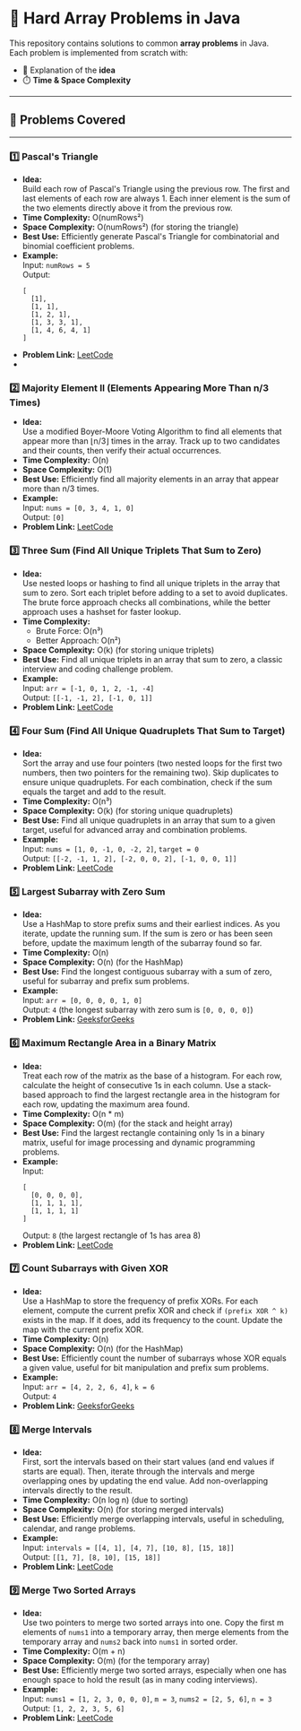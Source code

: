 # 🔢 Hard Array Problems in Java

This repository contains solutions to common **array problems** in Java.  
Each problem is implemented from scratch with:
- 📘 Explanation of the **idea**
- ⏱️ **Time & Space Complexity**

---

## 📂 Problems Covered

---
### 1️⃣ Pascal's Triangle

- **Idea:**  
  Build each row of Pascal's Triangle using the previous row. The first and last elements of each row are always 1. Each inner element is the sum of the two elements directly above it from the previous row.
- **Time Complexity:** O(numRows²)
- **Space Complexity:** O(numRows²) (for storing the triangle)
- **Best Use:** Efficiently generate Pascal's Triangle for combinatorial and binomial coefficient problems.
- **Example:**  
  Input: `numRows = 5`  
  Output:  
  ```
  [
    [1],
    [1, 1],
    [1, 2, 1],
    [1, 3, 3, 1],
    [1, 4, 6, 4, 1]
  ]
  ```
- **Problem Link:** [LeetCode](https://leetcode.com/problems/pascals-triangle/)
-
### 2️⃣ Majority Element II (Elements Appearing More Than n/3 Times)

- **Idea:**  
  Use a modified Boyer-Moore Voting Algorithm to find all elements that appear more than ⌊n/3⌋ times in the array. Track up to two candidates and their counts, then verify their actual occurrences.
- **Time Complexity:** O(n)
- **Space Complexity:** O(1)
- **Best Use:** Efficiently find all majority elements in an array that appear more than n/3 times.
- **Example:**  
  Input: `nums = [0, 3, 4, 1, 0]`  
  Output: `[0]`
- **Problem Link:** [LeetCode](https://leetcode.com/problems/majority-element-ii/)
### 3️⃣ Three Sum (Find All Unique Triplets That Sum to Zero)

- **Idea:**  
  Use nested loops or hashing to find all unique triplets in the array that sum to zero. Sort each triplet before adding to a set to avoid duplicates. The brute force approach checks all combinations, while the better approach uses a hashset for faster lookup.
- **Time Complexity:**
  - Brute Force: O(n³)
  - Better Approach: O(n²)
- **Space Complexity:** O(k) (for storing unique triplets)
- **Best Use:** Find all unique triplets in an array that sum to zero, a classic interview and coding challenge problem.
- **Example:**  
  Input: `arr = [-1, 0, 1, 2, -1, -4]`  
  Output: `[[-1, -1, 2], [-1, 0, 1]]`
- **Problem Link:** [LeetCode](https://leetcode.com/problems/3sum/)
### 4️⃣ Four Sum (Find All Unique Quadruplets That Sum to Target)

- **Idea:**  
  Sort the array and use four pointers (two nested loops for the first two numbers, then two pointers for the remaining two). Skip duplicates to ensure unique quadruplets. For each combination, check if the sum equals the target and add to the result.
- **Time Complexity:** O(n³)
- **Space Complexity:** O(k) (for storing unique quadruplets)
- **Best Use:** Find all unique quadruplets in an array that sum to a given target, useful for advanced array and combination problems.
- **Example:**  
  Input: `nums = [1, 0, -1, 0, -2, 2]`, `target = 0`  
  Output: `[[-2, -1, 1, 2], [-2, 0, 0, 2], [-1, 0, 0, 1]]`
- **Problem Link:** [LeetCode](https://leetcode.com/problems/4sum/)
### 5️⃣ Largest Subarray with Zero Sum

- **Idea:**  
  Use a HashMap to store prefix sums and their earliest indices. As you iterate, update the running sum. If the sum is zero or has been seen before, update the maximum length of the subarray found so far.
- **Time Complexity:** O(n)
- **Space Complexity:** O(n) (for the HashMap)
- **Best Use:** Find the longest contiguous subarray with a sum of zero, useful for subarray and prefix sum problems.
- **Example:**  
  Input: `arr = [0, 0, 0, 0, 1, 0]`  
  Output: `4` (the longest subarray with zero sum is `[0, 0, 0, 0]`)
- **Problem Link:** [GeeksforGeeks](https://www.geeksforgeeks.org/problems/largest-subarray-with-0-sum/1)
### 6️⃣ Maximum Rectangle Area in a Binary Matrix

- **Idea:**  
  Treat each row of the matrix as the base of a histogram. For each row, calculate the height of consecutive 1s in each column. Use a stack-based approach to find the largest rectangle area in the histogram for each row, updating the maximum area found.
- **Time Complexity:** O(n * m)
- **Space Complexity:** O(m) (for the stack and height array)
- **Best Use:** Find the largest rectangle containing only 1s in a binary matrix, useful for image processing and dynamic programming problems.
- **Example:**  
  Input:
  ```
  [
    [0, 0, 0, 0],
    [1, 1, 1, 1],
    [1, 1, 1, 1]
  ]
  ```
  Output: `8` (the largest rectangle of 1s has area 8)
- **Problem Link:** [LeetCode](https://leetcode.com/problems/maximal-rectangle/)

### 7️⃣ Count Subarrays with Given XOR

- **Idea:**  
  Use a HashMap to store the frequency of prefix XORs. For each element, compute the current prefix XOR and check if `(prefix XOR ^ k)` exists in the map. If it does, add its frequency to the count. Update the map with the current prefix XOR.
- **Time Complexity:** O(n)
- **Space Complexity:** O(n) (for the HashMap)
- **Best Use:** Efficiently count the number of subarrays whose XOR equals a given value, useful for bit manipulation and prefix sum problems.
- **Example:**  
  Input: `arr = [4, 2, 2, 6, 4]`, `k = 6`  
  Output: `4`
- **Problem Link:** [GeeksforGeeks](https://www.geeksforgeeks.org/problems/count-the-number-of-subarrays-with-given-xor/1)
### 8️⃣ Merge Intervals

- **Idea:**  
  First, sort the intervals based on their start values (and end values if starts are equal). Then, iterate through the intervals and merge overlapping ones by updating the end value. Add non-overlapping intervals directly to the result.
- **Time Complexity:** O(n log n) (due to sorting)
- **Space Complexity:** O(n) (for storing merged intervals)
- **Best Use:** Efficiently merge overlapping intervals, useful in scheduling, calendar, and range problems.
- **Example:**  
  Input: `intervals = [[4, 1], [4, 7], [10, 8], [15, 18]]`  
  Output: `[[1, 7], [8, 10], [15, 18]]`
- **Problem Link:** [LeetCode](https://leetcode.com/problems/merge-intervals/)
### 9️⃣ Merge Two Sorted Arrays

- **Idea:**  
  Use two pointers to merge two sorted arrays into one. Copy the first m elements of `nums1` into a temporary array, then merge elements from the temporary array and `nums2` back into `nums1` in sorted order.
- **Time Complexity:** O(m + n)
- **Space Complexity:** O(m) (for the temporary array)
- **Best Use:** Efficiently merge two sorted arrays, especially when one has enough space to hold the result (as in many coding interviews).
- **Example:**  
  Input: `nums1 = [1, 2, 3, 0, 0, 0]`, `m = 3`, `nums2 = [2, 5, 6]`, `n = 3`  
  Output: `[1, 2, 2, 3, 5, 6]`
- **Problem Link:** [LeetCode](https://leetcode.com/problems/merge-sorted-array/)
